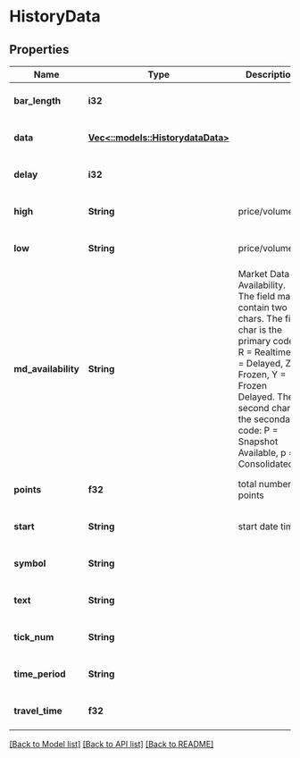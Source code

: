 # HistoryData

## Properties
Name | Type | Description | Notes
------------ | ------------- | ------------- | -------------
**bar_length** | **i32** |  | [optional] [default to null]
**data** | [**Vec<::models::HistorydataData>**](historydata_data.md) |  | [optional] [default to null]
**delay** | **i32** |  | [optional] [default to null]
**high** | **String** | price/volume/... | [optional] [default to null]
**low** | **String** | price/volume/... | [optional] [default to null]
**md_availability** | **String** | Market Data Availability. The field may contain two chars. The first char is the primary code: R &#x3D; Realtime, D &#x3D; Delayed, Z &#x3D; Frozen, Y &#x3D; Frozen Delayed. The second char is the secondary code: P &#x3D; Snapshot Available, p &#x3D; Consolidated.  | [optional] [default to null]
**points** | **f32** | total number of points | [optional] [default to null]
**start** | **String** | start date time | [optional] [default to null]
**symbol** | **String** |  | [optional] [default to null]
**text** | **String** |  | [optional] [default to null]
**tick_num** | **String** |  | [optional] [default to null]
**time_period** | **String** |  | [optional] [default to null]
**travel_time** | **f32** |  | [optional] [default to null]

[[Back to Model list]](../README.md#documentation-for-models) [[Back to API list]](../README.md#documentation-for-api-endpoints) [[Back to README]](../README.md)


